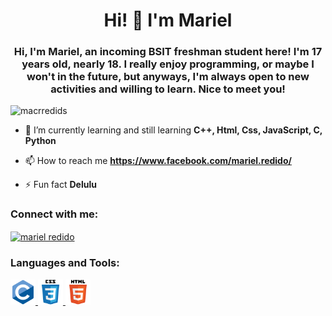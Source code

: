 <h1 align="center">Hi! 👋 I'm Mariel</h1>
<h3 align="center">Hi, I'm Mariel, an incoming BSIT freshman student here! I'm 17 years old, nearly 18. I really enjoy programming, or maybe I won't in the future, but anyways, I'm always open to new activities and willing to learn. Nice to meet you!</h3>

<p align="left"> <img src="https://komarev.com/ghpvc/?username=macrredids&label=Profile%20views&color=0e75b6&style=flat" alt="macrredids" /> </p>

- 🌱 I’m currently learning and still learning **C++, Html, Css, JavaScript, C, Python**

- 📫 How to reach me **https://www.facebook.com/mariel.redido/**

- ⚡ Fun fact **Delulu**

<h3 align="left">Connect with me:</h3>
<p align="left">
<a href="https://fb.com/mariel redido" target="blank"><img align="center" src="https://raw.githubusercontent.com/rahuldkjain/github-profile-readme-generator/master/src/images/icons/Social/facebook.svg" alt="mariel redido" height="30" width="40" /></a>
</p>

<h3 align="left">Languages and Tools:</h3>
<p align="left"> <a href="https://www.cprogramming.com/" target="_blank" rel="noreferrer"> <img src="https://raw.githubusercontent.com/devicons/devicon/master/icons/c/c-original.svg" alt="c" width="40" height="40"/> </a> <a href="https://www.w3schools.com/css/" target="_blank" rel="noreferrer"> <img src="https://raw.githubusercontent.com/devicons/devicon/master/icons/css3/css3-original-wordmark.svg" alt="css3" width="40" height="40"/> </a> <a href="https://www.w3.org/html/" target="_blank" rel="noreferrer"> <img src="https://raw.githubusercontent.com/devicons/devicon/master/icons/html5/html5-original-wordmark.svg" alt="html5" width="40" height="40"/> </a> </p>

